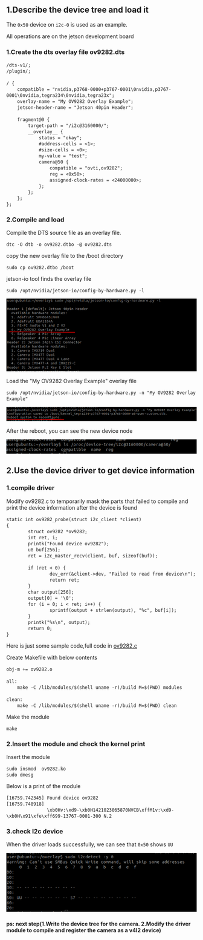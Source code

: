 ## 1.Describe the device tree and load it
The `0x50` device on `i2c-0` is used as an example.

All operations are on the jetson development board
### 1.Create the dts overlay file ov9282.dts
```
/dts-v1/;
/plugin/;

/ {
    compatible = "nvidia,p3768-0000+p3767-0001\0nvidia,p3767-0001\0nvidia,tegra234\0nvidia,tegra23x";
    overlay-name = "My OV9282 Overlay Example";
    jetson-header-name = "Jetson 40pin Header";

    fragment@0 {
        target-path = "/i2c@3160000/";
        __overlay__ {
            status = "okay";
            #address-cells = <1>;
            #size-cells = <0>;
            my-value = "test";
            camera@50 {
                compatible = "ovti,ov9282";
                reg = <0x50>;
                assigned-clock-rates = <24000000>;
            };
        };
    };
};
```
### 2.Compile and load
Compile the DTS source file as an overlay file.
```
dtc -O dtb -o ov9282.dtbo -@ ov9282.dts
```
copy the new overlay file to the /boot directory
```
sudo cp ov9282.dtbo /boot
```
jetson-io tool finds the overlay file
```
sudo /opt/nvidia/jetson-io/config-by-hardware.py -l
```
![img_2.png](image%2Fimg_2.png)

Load the "My OV9282 Overlay Example" overlay file
```
sudo /opt/nvidia/jetson-io/config-by-hardware.py -n "My OV9282 Overlay Example"
```
![img_3.png](image%2Fimg_3.png)

After the reboot, you can see the new device node

![img_4.png](image%2Fimg_4.png)

## 2.Use the device driver to get device information
### 1.compile driver
Modify ov9282.c to temporarily mask the parts that failed to compile and print the device information after the device is found
```
static int ov9282_probe(struct i2c_client *client)
{
        struct ov9282 *ov9282;
        int ret, i;
        printk("Found device ov9282");
        u8 buf[256];
        ret = i2c_master_recv(client, buf, sizeof(buf));

        if (ret < 0) {
                dev_err(&client->dev, "Failed to read from device\n");
                return ret;
        }
        char output[256];
        output[0] = '\0';
        for (i = 0; i < ret; i++) {
                sprintf(output + strlen(output), "%c", buf[i]);
        }
        printk("%s\n", output);
        return 0;
}
```
Here is just some sample code,full code in [ov9282.c](tmp%2Fov9282.c)

Create Makefile with below contents
```
obj-m += ov9282.o

all:
	make -C /lib/modules/$(shell uname -r)/build M=$(PWD) modules

clean:
	make -C /lib/modules/$(shell uname -r)/build M=$(PWD) clean
```
Make the module
```
make
```
### 2.Insert the module and check the kernel print
Insert the module
```
sudo insmod  ov9282.ko
sudo dmesg
```
Below is a print of the module
```
[16759.742345] Found device ov9282
[16759.748918] 
               \xb0Hv:\xd9-\xb0H1421023065870NVCB\xffM1v:\xd9-\xb0H\x91\xfe\xff699-13767-0001-300 N.2
```

### 3.check I2c device
When the driver loads successfully, we can see that `0x50` shows `UU`

![img_6.png](image%2Fimg_6.png)


#### ps: next step(1.Write the device tree for the camera. 2.Modify the driver module to compile and register the camera as a v4l2 device)